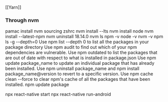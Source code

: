 [[Yarn]]

### Through nvm
pamac install nvm
sourcing zshrc
nvm install --lts
nvm install node
nvm install --latest-npm
nvm uninstall 18.14.0
nvm ls
npm -v
node -v
nvm -v
npm ls -g --depth=0
Use npm list --depth 0 to list all the packages in your package directory
Use npm audit to find out which of your npm dependencies are vulnerable.
Use npm outdated to list the packages that are out of date with respect to what is installed in package.json
Use npm update package_name to update an individual package that has already been installed.
Use npm uninstall package_name and npm install package_name@version to revert to a specific version.
Use npm cache clean --force to clear npm's cache of all the packages that have been installed.
npm update package

npx react-native start
npx react-native run-android